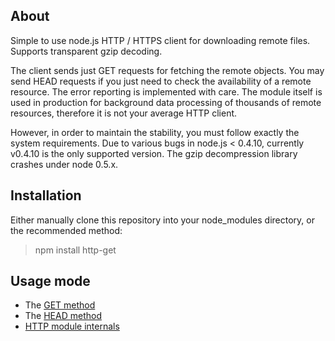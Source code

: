 ## About

Simple to use node.js HTTP / HTTPS client for downloading remote files. Supports transparent gzip decoding.

The client sends just GET requests for fetching the remote objects. You may send HEAD requests if you just need to check the availability of a remote resource. The error reporting is implemented with care. The module itself is used in production for background data processing of thousands of remote resources, therefore it is not your average HTTP client.

However, in order to maintain the stability, you must follow exactly the system requirements. Due to various bugs in node.js < 0.4.10, currently v0.4.10 is the only supported version. The gzip decompression library crashes under node 0.5.x.

## Installation

Either manually clone this repository into your node_modules directory, or the recommended method:

> npm install http-get

## Usage mode

 * The [GET method](https://github.com/SaltwaterC/http-get/wiki/GET-method)
 * The [HEAD method](https://github.com/SaltwaterC/http-get/wiki/HEAD-method)
 * [HTTP module internals](https://github.com/SaltwaterC/http-get/wiki/HTTP-module-internals)
